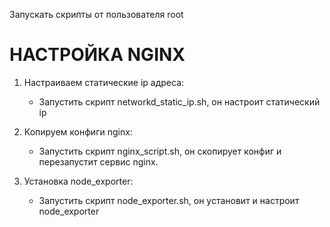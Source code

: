 Запускать скрипты от пользователя root
#

# НАСТРОЙКА NGINX
1. Настраиваем статические ip адреса:
   
	* Запустить скрипт networkd_static_ip.sh, он настроит статический ip

3. Копируем конфиги nginx:
   
	* Запустить скрипт nginx_script.sh, он скопирует конфиг и перезапустит сервис nginx.


5. Установка node_exporter:
   
	* Запустить скрипт node_exporter.sh, он установит и   настроит node_exporter
